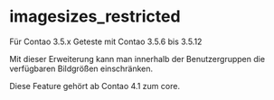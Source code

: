 # imagesizes_restricted

Für Contao 3.5.x
Geteste mit Contao 3.5.6 bis 3.5.12

Mit dieser Erweiterung kann man innerhalb der Benutzergruppen die verfügbaren Bildgrößen einschränken.

Diese Feature gehört ab Contao 4.1 zum core.